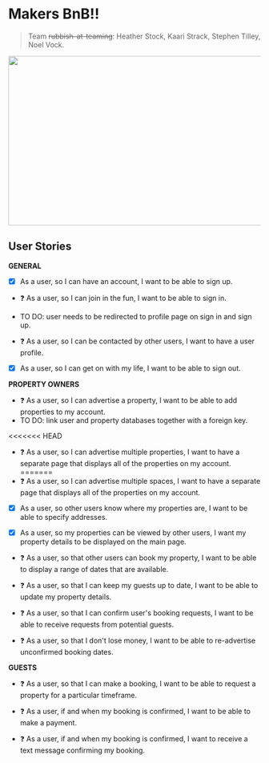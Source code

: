 # Makers BnB!!
> Team ~~rubbish-at-teaming~~: Heather Stock, Kaari Strack, Stephen Tilley, Noel Vock.

<img align="center" src="http://editorial.designtaxi.com/editorial-images/news-animade10112015/3.gif" width="600" height="338"/>

## User Stories

__GENERAL__

- [x] As a user, so I can have an account, I want to be able to sign up.

- :question: As a user, so I can join in the fun, I want to be able to sign in.
- TO DO: user needs to be redirected to profile page on sign in and sign up.

- :question: As a user, so I can be contacted by other users, I want to have a user profile.

- [x] As a user, so I can get on with my life, I want to be able to sign out.

__PROPERTY OWNERS__

- :question: As a user, so I can advertise a property, I want to be able to add properties to my account.
- TO DO: link user and property databases together with a foreign key.

<<<<<<< HEAD
- :question: As a user, so I can advertise multiple properties, I want to have a separate page that displays all of the properties on my account.
=======
- :question: As a user, so I can advertise multiple spaces, I want to have a separate page that displays all of the properties on my account.

- [x] As a user, so other users know where my properties are, I want to be able to specify addresses.

- [x] As a user, so my properties can be viewed by other users, I want my property details to be displayed on the main page.

- :question: As a user, so that other users can book my property, I want to be able to display a range of dates that are available.

- :question: As a user, so that I can keep my guests up to date, I want to be able to update my property details.

- :question: As a user, so that I can confirm user's booking requests, I want to be able to receive requests from potential guests.

- :question: As a user, so that I don't lose money, I want to be able to re-advertise unconfirmed booking dates.

__GUESTS__

- :question: As a user, so that I can make a booking, I want to be able to request a property for a particular timeframe.

- :question: As a user, if and when my booking is confirmed, I want to be able to make a payment.

- :question: As a user, if and when my booking is confirmed, I want to receive a text message confirming my booking.
